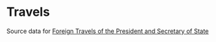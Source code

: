 # Travels

Source data for [Foreign Travels of the President and Secretary of State](http://history.state.gov/departmenthistory/travels)
